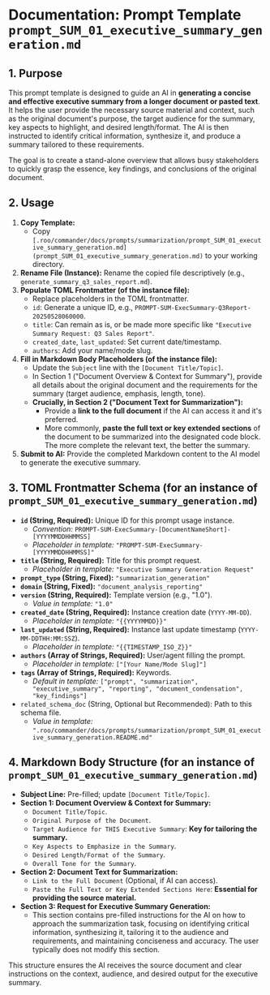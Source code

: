 # Documentation: Prompt Template `prompt_SUM_01_executive_summary_generation.md`

## 1. Purpose

This prompt template is designed to guide an AI in **generating a concise and effective executive summary from a longer document or pasted text**. It helps the user provide the necessary source material and context, such as the original document's purpose, the target audience for the summary, key aspects to highlight, and desired length/format. The AI is then instructed to identify critical information, synthesize it, and produce a summary tailored to these requirements.

The goal is to create a stand-alone overview that allows busy stakeholders to quickly grasp the essence, key findings, and conclusions of the original document.

## 2. Usage

1.  **Copy Template:**
    *   Copy `[.roo/commander/docs/prompts/summarization/prompt_SUM_01_executive_summary_generation.md](prompt_SUM_01_executive_summary_generation.md)` to your working directory.
2.  **Rename File (Instance):** Rename the copied file descriptively (e.g., `generate_summary_q3_sales_report.md`).
3.  **Populate TOML Frontmatter (of the instance file):**
    *   Replace placeholders in the TOML frontmatter.
    *   `id`: Generate a unique ID, e.g., `PROMPT-SUM-ExecSummary-Q3Report-20250528060000`.
    *   `title`: Can remain as is, or be made more specific like `"Executive Summary Request: Q3 Sales Report"`.
    *   `created_date`, `last_updated`: Set current date/timestamp.
    *   `authors`: Add your name/mode slug.
4.  **Fill in Markdown Body Placeholders (of the instance file):**
    *   Update the `Subject` line with the `[Document Title/Topic]`.
    *   In Section 1 ("Document Overview & Context for Summary"), provide all details about the original document and the requirements for the summary (target audience, emphasis, length, tone).
    *   **Crucially, in Section 2 ("Document Text for Summarization"):**
        *   Provide a **link to the full document** if the AI can access it and it's preferred.
        *   More commonly, **paste the full text or key extended sections** of the document to be summarized into the designated code block. The more complete the relevant text, the better the summary.
5.  **Submit to AI:** Provide the completed Markdown content to the AI model to generate the executive summary.

## 3. TOML Frontmatter Schema (for an instance of `prompt_SUM_01_executive_summary_generation.md`)

*   **`id` (String, Required):** Unique ID for this prompt usage instance.
    *   *Convention:* `PROMPT-SUM-ExecSummary-[DocumentNameShort]-[YYYYMMDDHHMMSS]`
    *   *Placeholder in template:* `"PROMPT-SUM-ExecSummary-[YYYYMMDDHHMMSS]"`
*   **`title` (String, Required):** Title for this prompt request.
    *   *Placeholder in template:* `"Executive Summary Generation Request"`
*   **`prompt_type` (String, Fixed):** `"summarization_generation"`
*   **`domain` (String, Fixed):** `"document_analysis_reporting"`
*   **`version` (String, Required):** Template version (e.g., "1.0").
    *   *Value in template:* `"1.0"`
*   **`created_date` (String, Required):** Instance creation date (`YYYY-MM-DD`).
    *   *Placeholder in template:* `"{{YYYYMMDD}}"`
*   **`last_updated` (String, Required):** Instance last update timestamp (`YYYY-MM-DDTHH:MM:SSZ`).
    *   *Placeholder in template:* `"{{TIMESTAMP_ISO_Z}}"`
*   **`authors` (Array of Strings, Required):** User/agent filling the prompt.
    *   *Placeholder in template:* `["[Your Name/Mode Slug]"]`
*   **`tags` (Array of Strings, Required):** Keywords.
    *   *Default in template:* `["prompt", "summarization", "executive_summary", "reporting", "document_condensation", "key_findings"]`
*   `related_schema_doc` (String, Optional but Recommended): Path to this schema file.
    *   *Value in template:* `".roo/commander/docs/prompts/summarization/prompt_SUM_01_executive_summary_generation.README.md"`

## 4. Markdown Body Structure (for an instance of `prompt_SUM_01_executive_summary_generation.md`)

*   **Subject Line:** Pre-filled; update `[Document Title/Topic]`.
*   **Section 1: Document Overview & Context for Summary:**
    *   `Document Title/Topic`.
    *   `Original Purpose of the Document`.
    *   `Target Audience for THIS Executive Summary`: **Key for tailoring the summary.**
    *   `Key Aspects to Emphasize in the Summary`.
    *   `Desired Length/Format of the Summary`.
    *   `Overall Tone for the Summary`.
*   **Section 2: Document Text for Summarization:**
    *   `Link to the Full Document` (Optional, if AI can access).
    *   `Paste the Full Text or Key Extended Sections Here`: **Essential for providing the source material.**
*   **Section 3: Request for Executive Summary Generation:**
    *   This section contains pre-filled instructions for the AI on how to approach the summarization task, focusing on identifying critical information, synthesizing it, tailoring it to the audience and requirements, and maintaining conciseness and accuracy. The user typically does not modify this section.

This structure ensures the AI receives the source document and clear instructions on the context, audience, and desired output for the executive summary.